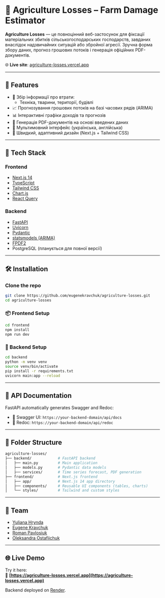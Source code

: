 # 🌾 Agriculture Losses – Farm Damage Estimator

**Agriculture Losses** — це повноцінний веб-застосунок для фіксації матеріальних збитків сільськогосподарських господарств, завданих внаслідок надзвичайних ситуацій або збройної агресії. Зручна форма збору даних, прогноз грошових потоків і генерація офіційних PDF-документів.

🌐 **Live site**: [agriculture-losses.vercel.app](https://agriculture-losses.vercel.app)

---

## 🌟 Features

- 📝 Збір інформації про втрати:
  - Техніка, тварини, території, будівлі
- 📈 Прогнозування грошових потоків на базі часових рядів (ARIMA)
- 📊 Інтерактивні графіки доходів та прогнозів
- 📄 Генерація PDF-документів на основі введених даних
- 💬 Мультимовний інтерфейс (українська, англійська)
- 🚀 Швидкий, адаптивний дизайн (Next.js + Tailwind CSS)

---

## 🧩 Tech Stack

### Frontend

- [Next.js 14](https://nextjs.org/)
- [TypeScript](https://www.typescriptlang.org/)
- [Tailwind CSS](https://tailwindcss.com/)
- [Chart.js](https://www.chartjs.org/)
- [React Query](https://tanstack.com/query/latest)

### Backend

- [FastAPI](https://fastapi.tiangolo.com/)
- [Uvicorn](https://www.uvicorn.org/)
- [Pydantic](https://docs.pydantic.dev/)
- [statsmodels (ARIMA)](https://www.statsmodels.org/)
- [FPDF2](https://pyfpdf.github.io/fpdf2/)
- PostgreSQL (планується для повної версії)

---

## 🛠️ Installation

### Clone the repo

```bash
git clone https://github.com/eugenekravchuk/agriculture-losses.git
cd agriculture-losses
```

### 📦 Frontend Setup

```bash
cd frontend
npm install
npm run dev
```

### 🐍 Backend Setup

```bash
cd backend
python -m venv venv
source venv/bin/activate
pip install -r requirements.txt
uvicorn main:app --reload
```

---

## 🧪 API Documentation

FastAPI automatically generates Swagger and Redoc:

- 🔗 Swagger UI: `https://your-backend-domain/api/docs`
- 🔗 Redoc: `https://your-backend-domain/api/redoc`

---

## 📂 Folder Structure

```bash
agriculture-losses/
├── backend/            # FastAPI backend
│   ├── main.py         # Main application
│   ├── models.py       # Pydantic data models
│   ├── services/       # Time series forecast, PDF generation
├── frontend/           # Next.js frontend
│   ├── app/            # Next.js 14 app directory
│   ├── components/     # Reusable UI components (tables, charts)
│   └── styles/         # Tailwind and custom styles
```

---

## 👥 Team

- [Yuliana Hrynda](https://github.com/YulianaHrynda)
- [Eugene Kravchuk](https://github.com/eugenekravchuk)
- [Roman Pavlosiuk](https://github.com/gllekkoff)
- [Oleksandra Ostafiichuk](https://github.com/OleksandraOO)

---

## 🌐 Live Demo

Try it here:  
🔗 **[https://agriculture-losses.vercel.app](https://agriculture-losses.vercel.app)**

Backend deployed on [Render](https://render.com/](https://agriculture-losses-1llp.onrender.com/)).
